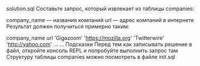 solution.sql
Составьте запрос, который извлекает из таблицы companies:

company_name — названия компаний
url — адрес компаний в интернете
Результат должен получиться примерно таким:

company_name	url
'Gigazoom'	'https://mozilla.org'
'Twitterwire'	'http://yahoo.com'
...	...
Подсказки
Перед тем как записывать решение в файл, откройте консоль REPL и попробуйте выполнить запрос там
Структуру таблицы companies можно посмотреть в файле init.sql